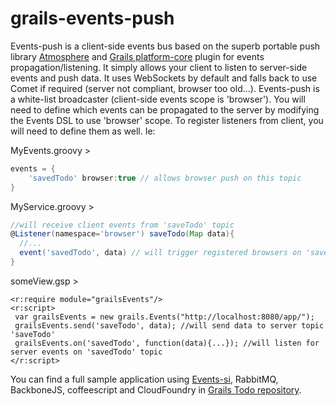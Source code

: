 grails-events-push
==================

Events-push is a client-side events bus based on the superb portable push library [Atmosphere](https://github.com/Atmosphere/atmosphere)  and [Grails platform-core](https://github.com/grailsrocks/grails-platform-core) plugin for events
propagation/listening. It simply allows your client to listen to server-side events and push data. It uses WebSockets by default
and falls back to use Comet if required (server not compliant, browser too old...).
Events-push is a white-list broadcaster (client-side events scope is 'browser'). You will need to define which events can be
 propagated to the server by modifying the Events DSL to use 'browser' scope. To register listeners from client, you will need to
 define them as well. Ie:

MyEvents.groovy >

```groovy
events = {
    'savedTodo' browser:true // allows browser push on this topic
}
```


MyService.groovy >
```groovy
//will receive client events from 'saveTodo' topic
@Listener(namespace='browser') saveTodo(Map data){
  //...
  event('savedTodo', data) // will trigger registered browsers on 'savedTodo' topic
}
```

someView.gsp >
```gsp
<r:require module="grailsEvents"/>
<r:script>
 var grailsEvents = new grails.Events("http://localhost:8080/app/");
 grailsEvents.send('saveTodo', data); //will send data to server topic 'saveTodo'
 grailsEvents.on('savedTodo', function(data){...}); //will listen for server events on 'savedTodo' topic
</r:script>
```

You can find a full sample application using [Events-si](https://github.com/smaldini/grails-events-si), RabbitMQ, BackboneJS, coffeescript and CloudFoundry in
[Grails Todo repository](https://github.com/smaldini/grailsTodos).